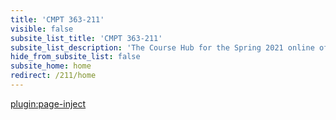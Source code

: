 ```yaml
---
title: 'CMPT 363-211'
visible: false
subsite_list_title: 'CMPT 363-211'
subsite_list_description: 'The Course Hub for the Spring 2021 online offering of CMPT 363'
hide_from_subsite_list: false
subsite_home: home
redirect: /211/home
---
```


[plugin:page-inject](/211/home/_reminders)

